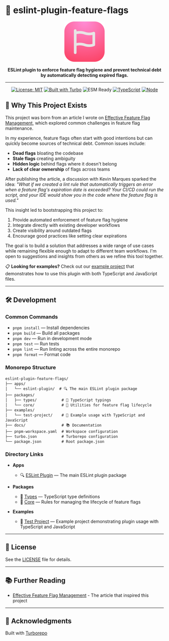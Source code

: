 # 🚀 eslint-plugin-feature-flags

<p align="center">
  <img src="./assets/icon.svg" width="128" height="128" alt="Eslint Plugin Feature Flags Logo" />
</p>

<div align="center">
  <b>ESLint plugin to enforce feature flag hygiene and prevent technical debt by automatically detecting expired flags.</b>
</div>

---

<div align="center">
  
  <!-- Badges -->
  <a href="https://opensource.org/licenses/MIT"><img src="https://img.shields.io/badge/License-MIT-blue.svg" alt="License: MIT"></a>
  <a href="https://turbo.build/"><img src="https://img.shields.io/badge/Built%20with-Turborepo-blueviolet" alt="Built with Turbo"></a>
  <img src="https://img.shields.io/badge/ESM-Ready-green" alt="ESM Ready">
  <a href="https://www.typescriptlang.org/"><img src="https://img.shields.io/badge/TypeScript-007ACC?logo=typescript&logoColor=white" alt="TypeScript"></a>
  <a href="https://nodejs.org"><img src="https://img.shields.io/badge/node-v18+-green.svg" alt="Node"></a>
</div>

## 🌱 Why This Project Exists

This project was born from an article I wrote on [Effective Feature Flag Management](https://arnaudzg.substack.com/p/effective-feature-flag-management), which explored common challenges in feature flag maintenance.

In my experience, feature flags often start with good intentions but can quickly become sources of technical debt. Common issues include:

- **Dead flags** bloating the codebase
- **Stale flags** creating ambiguity
- **Hidden logic** behind flags where it doesn't belong
- **Lack of clear ownership** of flags across teams

After publishing the article, a discussion with Kevin Marques sparked the idea: *"What if we created a lint rule that automatically triggers an error when a feature flag's expiration date is exceeded? Your CI/CD could run the script, and your IDE would show you in the code where the feature flag is used."*

This insight led to bootstrapping this project to:

1. Provide automated enforcement of feature flag hygiene
2. Integrate directly with existing developer workflows
3. Create visibility around outdated flags
4. Encourage good practices like setting clear expirations

The goal is to build a solution that addresses a wide range of use cases while remaining flexible enough to adapt to different team workflows. I'm open to suggestions and insights from others as we refine this tool together.

📋 **Looking for examples?** Check out our [example project](./examples/test-project/) that demonstrates how to use this plugin with both TypeScript and JavaScript files.

---

## 🛠️ Development

### Common Commands

- `pnpm install` — Install dependencies
- `pnpm build` — Build all packages
- `pnpm dev` — Run in development mode
- `pnpm test` — Run tests
- `pnpm lint` — Run linting across the entire monorepo
- `pnpm format` — Format code

### Monorepo Structure

```
eslint-plugin-feature-flags/
├── apps/
│   └── eslint-plugin/  # 🔍 The main ESLint plugin package
├── packages/
│   ├── types/           # 📝 TypeScript typings
│   └── core/            # 🧩 Utilities for feature flag lifecycle
├── examples/
│   └── test-project/    # 🧪 Example usage with TypeScript and JavaScript
├── docs/                # 📚 Documentation
├── pnpm-workspace.yaml  # Workspace configuration
├── turbo.json           # Turborepo configuration
└── package.json         # Root package.json
```

### Directory Links

- **Apps**

  - 🔍 [ESLint Plugin](./apps/eslint-plugin/) — The main ESLint plugin package

- **Packages**
  - 📝 [Types](./packages/types/) — TypeScript type definitions
  - 🧩 [Core](./packages/core/) — Rules for managing the lifecycle of feature flags

- **Examples**
  - 🧪 [Test Project](./examples/test-project/) — Example project demonstrating plugin usage with TypeScript and JavaScript

---

## 📄 License

See the [LICENSE](LICENSE) file for details.

---

## 📚 Further Reading

- [Effective Feature Flag Management](https://arnaudzg.substack.com/p/effective-feature-flag-management) - The article that inspired this project

---

## 🙏 Acknowledgments

Built with [Turborepo](https://turbo.build/)
